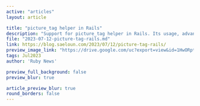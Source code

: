 ```yaml
---
active: "articles"
layout: article

title: "picture_tag helper in Rails"
description: "Support for picture_tag helper in Rails. Its usage, advantages, and use cases."
file: "2023-07-12-picture-tag-rails.md"
link: https://blog.saeloun.com/2023/07/12/picture-tag-rails/
preview_image_link: "https://drive.google.com/uc?export=view&id=1HwORptgdbPfURe8UfXbJow5O9WSu0tzr"
tags: Jul2023
author: 'Ruby News'

preview_full_background: false
preview_blur: true

article_preview_blur: true
round_borders: false
---
```

